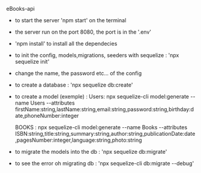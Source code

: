 eBooks-api

- to start the server 'npm start' on the terminal
- the server run on the port 8080, the port is in the '.env'

- 'npm install' to install all the dependecies

- to init the config, models,migrations, seeders with sequelize : 'npx sequelize init'
- change the name, the password etc... of the config

- to create a database : 'npx sequelize db:create'

- to create a model (exemple) :
  Users: npx sequelize-cli model:generate --name Users --attributes firstName:string,lastName:string,email:string,password:string,birthday:date,phoneNumber:integer

  BOOKS : npx sequelize-cli model:generate --name Books --attributes ISBN:string,title:string,summary:string,author:string,publicationDate:date,pagesNumber:integer,language:string,photo:string

- to migrate the models into the db : 'npx sequelize db:migrate'

- to see the error oh migrating db : 'npx sequelize-cli db:migrate --debug'
